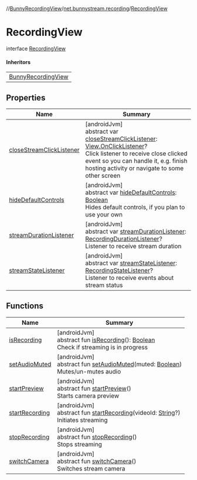 //[BunnyRecordingView](../../../index.md)/[net.bunnystream.recording](../index.md)/[RecordingView](index.md)

# RecordingView

interface [RecordingView](index.md)

#### Inheritors

| |
|---|
| [BunnyRecordingView](../-bunny-recording-view/index.md) |

## Properties

| Name | Summary |
|---|---|
| [closeStreamClickListener](close-stream-click-listener.md) | [androidJvm]<br>abstract var [closeStreamClickListener](close-stream-click-listener.md): [View.OnClickListener](https://developer.android.com/reference/kotlin/android/view/View.OnClickListener.html)?<br>Click listener to receive close clicked event so you can handle it, e.g. finish hosting activity or navigate to some other screen |
| [hideDefaultControls](hide-default-controls.md) | [androidJvm]<br>abstract var [hideDefaultControls](hide-default-controls.md): [Boolean](https://kotlinlang.org/api/latest/jvm/stdlib/kotlin-stdlib/kotlin/-boolean/index.html)<br>Hides default controls, if you plan to use your own |
| [streamDurationListener](stream-duration-listener.md) | [androidJvm]<br>abstract var [streamDurationListener](stream-duration-listener.md): [RecordingDurationListener](../-recording-duration-listener/index.md)?<br>Listener to receive stream duration |
| [streamStateListener](stream-state-listener.md) | [androidJvm]<br>abstract var [streamStateListener](stream-state-listener.md): [RecordingStateListener](../-recording-state-listener/index.md)?<br>Listener to receive events about stream status |

## Functions

| Name | Summary |
|---|---|
| [isRecording](is-recording.md) | [androidJvm]<br>abstract fun [isRecording](is-recording.md)(): [Boolean](https://kotlinlang.org/api/latest/jvm/stdlib/kotlin-stdlib/kotlin/-boolean/index.html)<br>Check if streaming is in progress |
| [setAudioMuted](set-audio-muted.md) | [androidJvm]<br>abstract fun [setAudioMuted](set-audio-muted.md)(muted: [Boolean](https://kotlinlang.org/api/latest/jvm/stdlib/kotlin-stdlib/kotlin/-boolean/index.html))<br>Mutes/un-mutes audio |
| [startPreview](start-preview.md) | [androidJvm]<br>abstract fun [startPreview](start-preview.md)()<br>Starts camera preview |
| [startRecording](start-recording.md) | [androidJvm]<br>abstract fun [startRecording](start-recording.md)(videoId: [String](https://kotlinlang.org/api/latest/jvm/stdlib/kotlin-stdlib/kotlin/-string/index.html)?)<br>Initiates streaming |
| [stopRecording](stop-recording.md) | [androidJvm]<br>abstract fun [stopRecording](stop-recording.md)()<br>Stops streaming |
| [switchCamera](switch-camera.md) | [androidJvm]<br>abstract fun [switchCamera](switch-camera.md)()<br>Switches stream camera |
